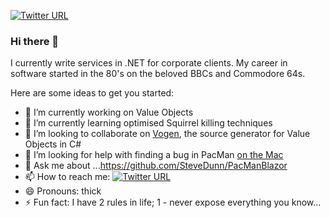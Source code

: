 [![Twitter URL](https://img.shields.io/twitter/url/http/shields.io.svg?style=social&label=Twitter)](https://twitter.com/SteveDunn)

### Hi there 👋

I currently write services in .NET for corporate clients. My career in software started in the 80's on the beloved BBCs and Commodore 64s.

Here are some ideas to get you started:

- 🔭 I’m currently working on Value Objects
- 🌱 I’m currently learning optimised Squirrel killing techniques
- 👯 I’m looking to collaborate on [Vogen](https://github.com/SteveDunn/Vogen), the source generator for Value Objects in C#
- 🤔 I’m looking for help with finding a bug in PacMan [on the Mac](https://github.com/SteveDunn/PacManBlazor/issues/2)
- 💬 Ask me about ...https://github.com/SteveDunn/PacManBlazor
- 📫 How to reach me: [![Twitter URL](https://img.shields.io/twitter/url/http/shields.io.svg?style=social)](https://twitter.com/SteveDunn)
- 😄 Pronouns: thick
- ⚡ Fun fact: I have 2 rules in life; 1 - never expose everything you know...
